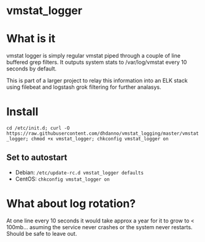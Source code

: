 # vmstat_logger

# What is it
vmstat logger is simply regular vmstat piped through a couple of line buffered grep filters. It outputs system stats to /var/log/vmstat every 10 seconds by default.

This is part of a larger project to relay this information into an ELK stack using filebeat and logstash grok filtering for further analasys.

# Install
```cd /etc/init.d; curl -O https://raw.githubusercontent.com/dhdanno/vmstat_logging/master/vmstat_logger; chmod +x vmstat_logger; chkconfig vmstat_logger on```

## Set to autostart
- Debian: ```/etc/update-rc.d vmstat_logger defaults```
- CentOS: ```chkconfig vmstat_logger on```

# What about log rotation?
At one line every 10 seconds it would take approx a year for it to grow to < 100mb... asuming the service never crashes or the system never restarts. Should be safe to leave out.
